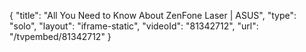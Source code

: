 {
    "title": "All You Need to Know About ZenFone Laser | ASUS",
    "type": "solo",
    "layout": "iframe-static",
    "videoId": "81342712",
    "url": "\/tvpembed\/81342712"
}